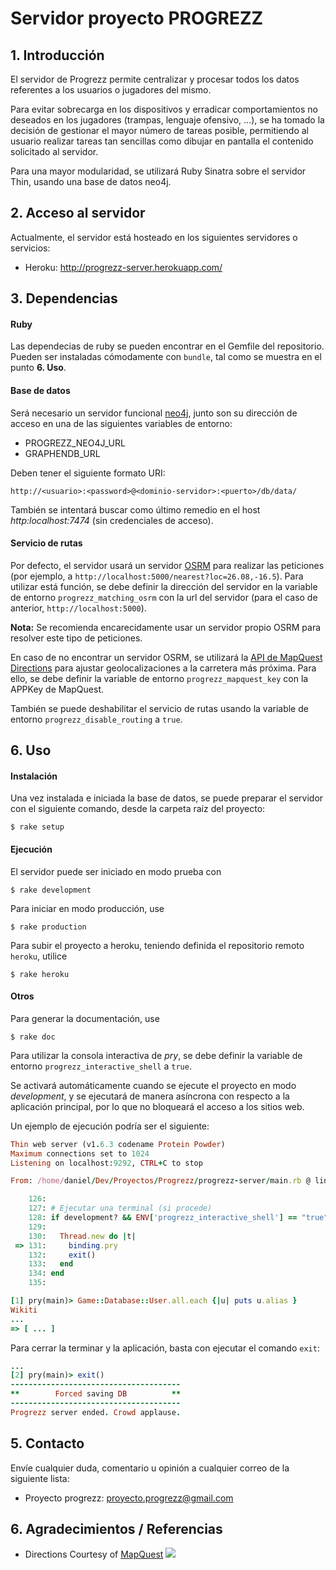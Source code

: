 # Servidor proyecto PROGREZZ #
## 1. Introducción ##
El servidor de Progrezz permite centralizar y procesar todos los datos referentes a los usuarios o jugadores del mismo.

Para evitar sobrecarga en los dispositivos y erradicar comportamientos no deseados en los jugadores (trampas, lenguaje ofensivo, ...), se ha tomado la decisión de gestionar el mayor número de tareas posible, permitiendo al usuario realizar tareas tan sencillas como dibujar en pantalla el contenido solicitado al servidor.

Para una mayor modularidad, se utilizará Ruby Sinatra sobre el servidor Thin, usando una base de datos neo4j.

## 2. Acceso al servidor ##
Actualmente, el servidor está hosteado en los siguientes servidores o servicios:

- Heroku: http://progrezz-server.herokuapp.com/

## 3. Dependencias ##
#### Ruby  ####
Las dependecias de ruby se pueden encontrar en el Gemfile del repositorio. Pueden ser instaladas cómodamente con ```bundle```, tal como se muestra en el punto **6. Uso**.

#### Base de datos ####
Será necesario un servidor funcional [neo4j](http://neo4j.com), junto son su dirección de acceso en una de las siguientes variables de entorno:

- PROGREZZ_NEO4J_URL
- GRAPHENDB_URL

Deben tener el siguiente formato URI:

``` http://<usuario>:<password>@<dominio-servidor>:<puerto>/db/data/ ```

También se intentará buscar como último remedio en el host *http:localhost:7474* (sin credenciales de acceso).

#### Servicio de rutas ####
Por defecto, el servidor usará un servidor [OSRM](https://github.com/Project-OSRM/osrm-backend) para realizar las peticiones (por ejemplo, a ```http://localhost:5000/nearest?loc=26.08,-16.5```). Para utilizar está función, se debe definir la dirección del servidor en la variable de entorno ```progrezz_matching_osrm``` con la url del servidor (para el caso de anterior, ```http://localhost:5000```).

**Nota:** Se recomienda encarecidamente usar un servidor propio OSRM para resolver este tipo de peticiones.

En caso de no encontrar un servidor OSRM, se utilizará la [API de MapQuest Directions](http://developer.mapquest.com/web/products/dev-services/directions-ws) para ajustar geolocalizaciones a la carretera más próxima. Para ello, se debe definir la variable de entorno ```progrezz_mapquest_key``` con la APPKey de MapQuest.

También se puede deshabilitar el servicio de rutas usando la variable de entorno ```progrezz_disable_routing``` a ```true```.

## 6.  Uso ##
#### Instalación ####
Una vez instalada e iniciada la base de datos, se puede preparar el servidor con el siguiente comando, desde la carpeta raíz del proyecto:

```
$ rake setup
```

#### Ejecución ####

El servidor puede ser iniciado en modo prueba con

```
$ rake development
```

Para iniciar en modo producción, use
```
$ rake production
```

Para subir el proyecto a heroku, teniendo definida el repositorio remoto ```heroku```,  utilice

```
$ rake heroku
```

#### Otros ####

Para generar la documentación, use

```
$ rake doc
```

Para utilizar la consola interactiva de *pry*, se debe definir la variable de entorno ```progrezz_interactive_shell``` a ```true```.

Se activará automáticamente cuando se ejecute el proyecto en modo *development*, y se ejecutará de manera asíncrona con respecto a la aplicación principal, por lo que no bloqueará el acceso a los sitios web.

Un ejemplo de ejecución podría ser el siguiente:

```ruby
Thin web server (v1.6.3 codename Protein Powder)
Maximum connections set to 1024
Listening on localhost:9292, CTRL+C to stop

From: /home/daniel/Dev/Proyectos/Progrezz/progrezz-server/main.rb @ line 131 :

    126: 
    127: # Ejecutar una terminal (si procede)
    128: if development? && ENV['progrezz_interactive_shell'] == "true"
    129: 
    130:   Thread.new do |t|
 => 131:     binding.pry
    132:     exit()
    133:   end
    134: end
    135: 

[1] pry(main)> Game::Database::User.all.each {|u| puts u.alias }
Wikiti
... 
=> [ ... ]
```

Para cerrar la terminar y la aplicación, basta con ejecutar el comando ```exit```:

```ruby
... 
[2] pry(main)> exit()
--------------------------------------
**        Forced saving DB          **
--------------------------------------
Progrezz server ended. Crowd applause.
```

## 5. Contacto ##
Envíe cualquier duda, comentario u opinión a cualquier correo de la siguiente lista:

- Proyecto progrezz: [proyecto.progrezz@gmail.com](mailto:proyecto.progrezz@gmail.com)

## 6. Agradecimientos / Referencias ##
- <p>Directions Courtesy of <a href="http://www.mapquest.com/" target="_blank">MapQuest</a> <img src="http://developer.mapquest.com/content/osm/mq_logo.png"></p>
